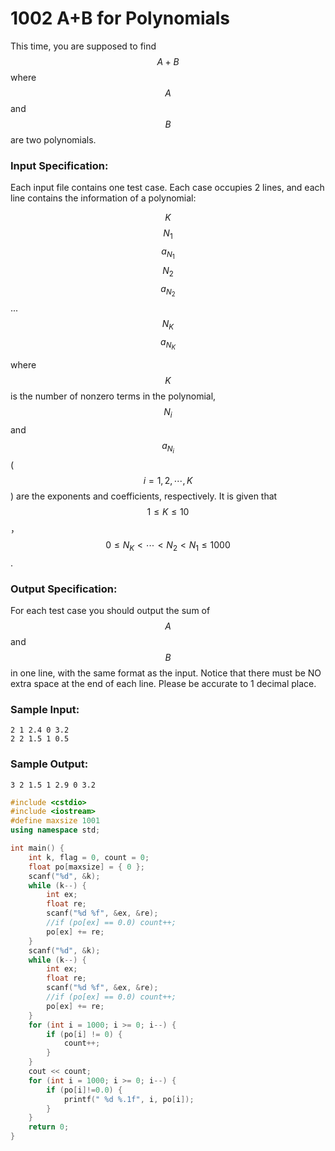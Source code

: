 # 1002 A+B for Polynomials
This time, you are supposed to find $$A+B$$ where $$A$$ and $$B$$ are two polynomials.

### Input Specification:

Each input file contains one test case. Each case occupies 2 lines, and each line contains the information of a polynomial: 

$$K$$ $$N_1$$ $$a_{N_1}$$ $$N_2$$ $$a_{N_2}$$ ... $$N_K$$ $$a_{N_K}$$

where $$K$$ is the number of nonzero terms in the polynomial, $$N_i$$ and $$a_{N_i}$$ ($$i=1, 2, \cdots , K$$) are the exponents and coefficients, respectively. It is given that $$1 \le K \le 10$$，$$0 \le N_K < \cdots < N_2 < N_1 \le 1000$$.

### Output Specification:

For each test case you should output the sum of $$A$$ and $$B$$ in one line, with the same format as the input. Notice that there must be NO extra space at the end of each line. Please be accurate to 1 decimal place.

### Sample Input:
```in
2 1 2.4 0 3.2
2 2 1.5 1 0.5
```

### Sample Output:
```out
3 2 1.5 1 2.9 0 3.2
```
```cpp
#include <cstdio>
#include <iostream>
#define maxsize 1001
using namespace std;

int main() {
	int k, flag = 0, count = 0;
	float po[maxsize] = { 0 };
	scanf("%d", &k);
	while (k--) {
		int ex;
		float re;
		scanf("%d %f", &ex, &re);
		//if (po[ex] == 0.0) count++;
		po[ex] += re;
	}
	scanf("%d", &k);
	while (k--) {
		int ex;
		float re;
		scanf("%d %f", &ex, &re);
		//if (po[ex] == 0.0) count++;
		po[ex] += re;
	}
    for (int i = 1000; i >= 0; i--) {
		if (po[i] != 0) {
			count++;
		}
	}
	cout << count;
	for (int i = 1000; i >= 0; i--) {
		if (po[i]!=0.0) {
			printf(" %d %.1f", i, po[i]);
		}
	}
    return 0;
}
```